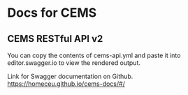 # Docs for CEMS

## CEMS RESTful API v2
You can copy the contents of cems-api.yml and paste it into editor.swagger.io to view the rendered output.

Link for Swagger documentation on Github.
https://homeceu.github.io/cems-docs/#/
